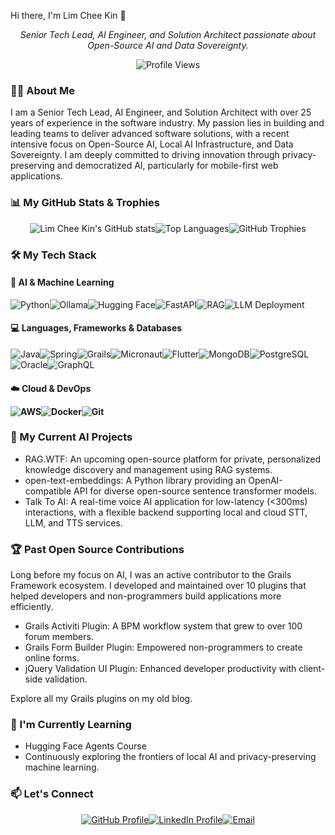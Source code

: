 Hi there, I'm Lim Chee Kin 👋<p align="center"><i>Senior Tech Lead, AI Engineer, and Solution Architect passionate about Open-Source AI and Data Sovereignty.</i></p><p align="center"><img src="https://komarev.com/ghpvc/?username=limcheekin&label=Profile Views&color=blueviolet&style=flat-square" alt="Profile Views"/></p>

### 👨‍💻 About Me
I am a Senior Tech Lead, AI Engineer, and Solution Architect with over 25 years of experience in the software industry. My passion lies in building and leading teams to deliver advanced software solutions, with a recent intensive focus on Open-Source AI, Local AI Infrastructure, and Data Sovereignty. I am deeply committed to driving innovation through privacy-preserving and democratized AI, particularly for mobile-first web applications.

### 📊 My GitHub Stats & Trophies
<p align="center"><img src="https://github-readme-stats.vercel.app/api?username=limcheekin&show_icons=true&theme=vue&rank_icon=github" alt="Lim Chee Kin's GitHub stats" /><img src="https://github-readme-stats.vercel.app/api/top-langs/?username=limcheekin&layout=compact&theme=vue" alt="Top Languages" /><img src="https://github-profile-trophy.vercel.app/?username=limcheekin&theme=radical&no-frame=false&no-bg=false&margin-w=4" alt="GitHub Trophies" /></p>

### 🛠️ My Tech Stack
#### 🤖 AI & Machine Learning
<p><img src="https://img.shields.io/badge/Python-3776AB?style=for-the-badge&logo=python&logoColor=white" alt="Python"/><img src="https://img.shields.io/badge/Ollama-000000?style=for-the-badge&logo=ollama&logoColor=white" alt="Ollama"/><img src="https://img.shields.io/badge/HuggingFace-FFD21E?style=for-the-badge&logo=huggingface&logoColor=black" alt="Hugging Face"/><img src="https://img.shields.io/badge/FastAPI-009688?style=for-the-badge&logo=fastapi&logoColor=white" alt="FastAPI"/><img src="https://img.shields.io/badge/RAG-blue?style=for-the-badge" alt="RAG"/><img src="https://img.shields.io/badge/LLM-Deployment-blue?style=for-the-badge" alt="LLM Deployment"/></p>

#### 💻 Languages, Frameworks & Databases
<p><img src="https://img.shields.io/badge/Java-ED8B00?style=for-the-badge&logo=openjdk&logoColor=white" alt="Java"/><img src="https://img.shields.io/badge/Spring-6DB33F?style=for-the-badge&logo=spring&logoColor=white" alt="Spring"/><img src="https://img.shields.io/badge/Grails-FFCC00?style=for-the-badge&logo=grails&logoColor=black" alt="Grails"/><img src="https://img.shields.io/badge/Micronaut-2F343A?style=for-the-badge&logo=micronaut&logoColor=white" alt="Micronaut"/><img src="https://img.shields.io/badge/Flutter-02569B?style=for-the-badge&logo=flutter&logoColor=white" alt="Flutter"/><img src="https://img.shields.io/badge/MongoDB-47A248?style=for-the-badge&logo=mongodb&logoColor=white" alt="MongoDB"/><img src="https://img.shields.io/badge/PostgreSQL-4169E1?style=for-the-badge&logo=postgresql&logoColor=white" alt="PostgreSQL"/><img src="https://img.shields.io/badge/Oracle-F80000?style=for-the-badge&logo=oracle&logoColor=white" alt="Oracle"/><img src="https://img.shields.io/badge/GraphQL-E10098?style=for-the-badge&logo=graphql&logoColor=white" alt="GraphQL"/></p>

#### ☁️ Cloud & DevOps<p><img src="https://img.shields.io/badge/Amazon AWS-232F3E?style=for-the-badge&logo=amazon-aws&logoColor=white" alt="AWS"/><img src="https://img.shields.io/badge/Docker-2496ED?style=for-the-badge&logo=docker&logoColor=white" alt="Docker"/><img src="https://img.shields.io/badge/Git-F05032?style=for-the-badge&logo=git&logoColor=white" alt="Git"/></p>

### 🚀 My Current AI Projects
- RAG.WTF: An upcoming open-source platform for private, personalized knowledge discovery and management using RAG systems.
- open-text-embeddings: A Python library providing an OpenAI-compatible API for diverse open-source sentence transformer models. 
- Talk To AI: A real-time voice AI application for low-latency (<300ms) interactions, with a flexible backend supporting local and cloud STT, LLM, and TTS services.

### 🏆 Past Open Source Contributions
Long before my focus on AI, I was an active contributor to the Grails Framework ecosystem. I developed and maintained over 10 plugins that helped developers and non-programmers build applications more efficiently.
- Grails Activiti Plugin: A BPM workflow system that grew to over 100 forum members.
- Grails Form Builder Plugin: Empowered non-programmers to create online forms.
- jQuery Validation UI Plugin: Enhanced developer productivity with client-side validation.

Explore all my Grails plugins on my old blog.

### 🌱 I'm Currently Learning
- Hugging Face Agents Course
- Continuously exploring the frontiers of local AI and privacy-preserving machine learning.

### 📫 Let's Connect
<p align="center"><a href="https://github.com/limcheekin"><img src="https://img.shields.io/badge/GitHub-Profile-blue?style=for-the-badge&logo=github" alt="GitHub Profile"></a><a href="https://linkedin.com/in/limcheekin" target="_blank"><img src="https://img.shields.io/badge/LinkedIn-Profile-0A66C2?style=for-the-badge&logo=linkedin" alt="LinkedIn Profile"></a><a href="mailto:limcheekin@vobject.com"><img src="https://img.shields.io/badge/Email-Contact Me-D14836?style=for-the-badge&logo=gmail" alt="Email"></a></p>
